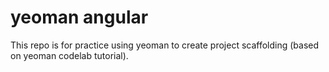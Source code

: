 # yeoman angular

This repo is for practice using yeoman to create project scaffolding (based on yeoman codelab tutorial). 